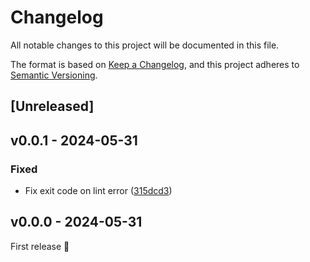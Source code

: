 # Changelog

All notable changes to this project will be documented in this file.

The format is based on [Keep a Changelog](https://keepachangelog.com/en/1.0.0/), and this project adheres to [Semantic Versioning](https://semver.org/spec/v2.0.0.html).

## [Unreleased]

## v0.0.1 - 2024-05-31

### Fixed

- Fix exit code on lint error ([315dcd3](https://github.com/studiometa/stylelint-formatter-gitlab/commit/315dcd3))

## v0.0.0 - 2024-05-31

First release 🎉
